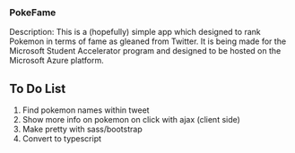 ### PokeFame

Description:
This is a (hopefully) simple app which designed to rank Pokemon in terms of fame as gleaned from Twitter. It is being made for
the Microsoft Student Accelerator program and designed to be hosted on the Microsoft Azure platform.

## To Do List
1. Find pokemon names within tweet
2. Show more info on pokemon on click with ajax (client side)
3. Make pretty with sass/bootstrap
4. Convert to typescript
